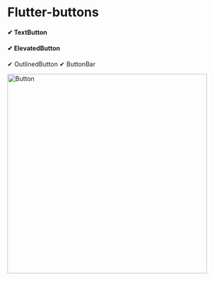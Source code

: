 # Flutter-buttons

#### ✔ TextButton
#### ✔ ElevatedButton
✔ OutlinedButton
✔ ButtonBar


<img width="452" alt="Button" src="https://user-images.githubusercontent.com/117615219/206116409-e546b71f-37b0-425e-a08b-c7e72f13c0bb.png">
